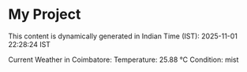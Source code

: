 # My Project

This content is dynamically generated in Indian Time (IST): 2025-11-01 22:28:24 IST


Current Weather in Coimbatore:
Temperature: 25.88 °C
Condition: mist
